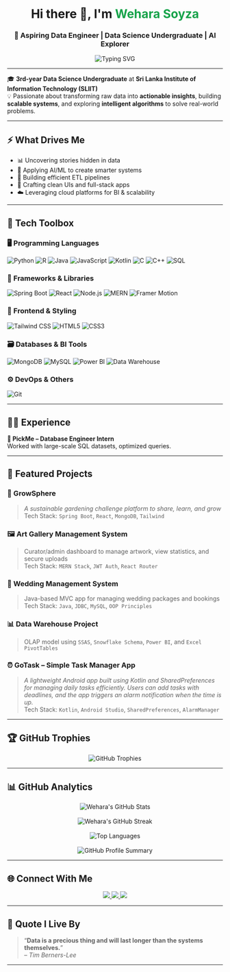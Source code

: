 <h1 align="center">Hi there 👋, I'm <span style="color:#16a34a;">Wehara Soyza</span></h1>
<h3 align="center">🚀 Aspiring Data Engineer | Data Science Undergraduate | AI Explorer</h3>

<p align="center">
  <img src="https://readme-typing-svg.demolab.com?font=Fira+Code&weight=500&size=22&pause=1000&center=true&vCenter=true&width=500&lines=SLIIT+Data+Science+Undergraduate;Data+Engineering+%7C+ML+Explorer+%7C+Full+Stack+Developer" alt="Typing SVG" />
</p>

---

🎓 **3rd-year Data Science Undergraduate** at **Sri Lanka Institute of Information Technology (SLIIT)**  
💡 Passionate about transforming raw data into **actionable insights**, building **scalable systems**, and exploring **intelligent algorithms** to solve real-world problems.

---

## ⚡ What Drives Me
- 📊 Uncovering stories hidden in data  
- 🧠 Applying AI/ML to create smarter systems  
- 🔄 Building efficient ETL pipelines  
- 🌱 Crafting clean UIs and full-stack apps  
- ☁️ Leveraging cloud platforms for BI & scalability  

---

## 🧠 Tech Toolbox

### 🖥️ Programming Languages
![Python](https://img.shields.io/badge/Python-3776AB?style=for-the-badge&logo=python&logoColor=white)
![R](https://img.shields.io/badge/R-276DC3?style=for-the-badge&logo=r&logoColor=white)
![Java](https://img.shields.io/badge/Java-ED8B00?style=for-the-badge&logo=openjdk&logoColor=white)
![JavaScript](https://img.shields.io/badge/JavaScript-F7DF1E?style=for-the-badge&logo=javascript&logoColor=black)
![Kotlin](https://img.shields.io/badge/Kotlin-7F52FF?style=for-the-badge&logo=kotlin&logoColor=white)
![C](https://img.shields.io/badge/C-A8B9CC?style=for-the-badge&logo=c&logoColor=black)
![C++](https://img.shields.io/badge/C++-00599C?style=for-the-badge&logo=c%2B%2B&logoColor=white)
![SQL](https://img.shields.io/badge/SQL-4479A1?style=for-the-badge&logo=postgresql&logoColor=white)

### 🚀 Frameworks & Libraries
![Spring Boot](https://img.shields.io/badge/Spring_Boot-6DB33F?style=for-the-badge&logo=springboot&logoColor=white)
![React](https://img.shields.io/badge/React-61DAFB?style=for-the-badge&logo=react&logoColor=black)
![Node.js](https://img.shields.io/badge/Node.js-339933?style=for-the-badge&logo=nodedotjs&logoColor=white)
![MERN](https://img.shields.io/badge/MERN-47A248?style=for-the-badge&logo=mongodb&logoColor=white)
![Framer Motion](https://img.shields.io/badge/Framer_Motion-0055FF?style=for-the-badge&logo=framer&logoColor=white)

### 🎨 Frontend & Styling
![Tailwind CSS](https://img.shields.io/badge/Tailwind_CSS-06B6D4?style=for-the-badge&logo=tailwindcss&logoColor=white)
![HTML5](https://img.shields.io/badge/HTML5-E34F26?style=for-the-badge&logo=html5&logoColor=white)
![CSS3](https://img.shields.io/badge/CSS3-1572B6?style=for-the-badge&logo=css3&logoColor=white)

### 🗃️ Databases & BI Tools
![MongoDB](https://img.shields.io/badge/MongoDB-47A248?style=for-the-badge&logo=mongodb&logoColor=white)
![MySQL](https://img.shields.io/badge/MySQL-4479A1?style=for-the-badge&logo=mysql&logoColor=white)
![Power BI](https://img.shields.io/badge/Power_BI-F2C811?style=for-the-badge&logo=powerbi&logoColor=black)
![Data Warehouse](https://img.shields.io/badge/Data_Warehouse-FF6B00?style=for-the-badge&logo=databricks&logoColor=white)

### ⚙️ DevOps & Others
![Git](https://img.shields.io/badge/Git-F05032?style=for-the-badge&logo=git&logoColor=white)

---

## 👨‍💻 Experience

**🔹 PickMe – Database Engineer Intern**  
Worked with large-scale SQL datasets, optimized queries.

---

## 🌟 Featured Projects

### 🌿 GrowSphere
> *A sustainable gardening challenge platform to share, learn, and grow*  
Tech Stack: `Spring Boot`, `React`, `MongoDB`, `Tailwind`

### 🖼️ Art Gallery Management System  
> Curator/admin dashboard to manage artwork, view statistics, and secure uploads  
Tech Stack: `MERN Stack`, `JWT Auth`, `React Router`

### 💍 Wedding Management System  
> Java-based MVC app for managing wedding packages and bookings  
Tech Stack: `Java`, `JDBC`, `MySQL`, `OOP Principles`

### 📊 Data Warehouse Project  
> OLAP model using `SSAS`, `Snowflake Schema`, `Power BI`, and `Excel PivotTables`

### ⏰ GoTask – Simple Task Manager App  
> *A lightweight Android app built using Kotlin and SharedPreferences for managing daily tasks efficiently. Users can add tasks with deadlines, and the app triggers an alarm notification when the time is up.*  
Tech Stack: `Kotlin`, `Android Studio`, `SharedPreferences`, `AlarmManager`

---

## 🏆 GitHub Trophies
<p align="center"> <img src="https://github-profile-trophy.vercel.app/?username=weharaSliit&theme=matrix&no-frame=true&no-bg=false&margin-w=10&margin-h=15" alt="GitHub Trophies" /> </p>

---

## 📊 GitHub Analytics

<p align="center"> <img src="https://github-readme-stats.vercel.app/api?username=weharaSliit&show_icons=true&theme=tokyonight&hide_border=true&include_all_commits=true&count_private=true" alt="Wehara's GitHub Stats" /> <br><br> <img src="https://github-readme-streak-stats.herokuapp.com/?user=weharaSliit&theme=tokyonight&hide_border=true" alt="Wehara's GitHub Streak" /> <br><br> <img src="https://github-readme-stats.vercel.app/api/top-langs/?username=weharaSliit&layout=compact&theme=tokyonight&hide_border=true&langs_count=8" alt="Top Languages" /> <br><br> <img src="https://github-profile-summary-cards.vercel.app/api/cards/profile-details?username=weharaSliit&theme=tokyonight" alt="GitHub Profile Summary" /> </p>


---

## 🌐 Connect With Me

<p align="center">
  <a href="https://wehara-soyza.vercel.app/" target="_blank">
    <img src="https://img.shields.io/badge/Portfolio-16a34a?style=for-the-badge&logo=vercel&logoColor=white"/>
  </a>
  <a href="mailto:soyzawehara@gmail.com">
    <img src="https://img.shields.io/badge/Gmail-D14836?style=for-the-badge&logo=gmail&logoColor=white"/>
  </a>
  <a href="https://www.linkedin.com/in/wehara-soyza-596717322">
    <img src="https://img.shields.io/badge/LinkedIn-0077B5?style=for-the-badge&logo=linkedin&logoColor=white"/>
  </a>
</p>

---

## 💬 Quote I Live By  
> “**Data is a precious thing and will last longer than the systems themselves.**”  
> – *Tim Berners-Lee*

---
